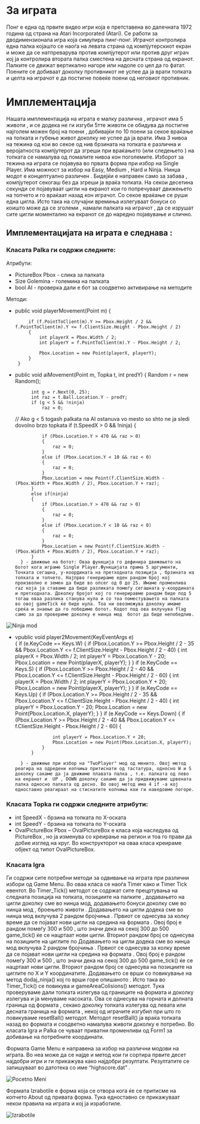 # За играта
Понг е една од првите видео игри која е претставена во далечната 1972 година од страна на Atari Incorporated (Atari). Се работи за дводимензионала игра која симулира пинг-понг. Играчот контролира една палка којашто се наоѓа на левата страна од компјутерскиот екран и може да се натпреварува против компјутерот или против друг играч кој ја контролира втората палка сместена на десната страна од екранот. Палките се движат вертикално нагоре или надоле со цел да го фатат. Поените се добиваат доколку противникот не успее да ја врати топката и целта на играчот е да постигне повеќе поени од неговиот противник. 
# Имплементација
Нашата имплементација на играта е малку различна , играчот има 5 животи , и се додека не ги изгуби 5тте животи се обидува да постигне најголем можен број на поени , добивајќи по 10 поени за секое враќање на топката и губење живот доколку не успее да ја врати. Има 3 нивоа на тежина од кои во секое од нив брзината на топката е различна и веројатноста компјутерот да згреши при враќањето (или следењето ) на топката се намалува од помалите нивоа кон поголемите. Изборот за тежина на играта се појавува во првата форма при избор на Single Player. Има можност за избор на Easy, Medium , Hard и Ninja.
Нинџа модот е концептуално различен . Бидејќи е направен само за забава , компјутерот секогаш без да згреши ја враќа топката. На секои десетина секунди се појавуваат цигли на екранот кои го попречуваат движењето на топчето и го враќаат назад кон играчот. Со секое враќање се руши една цигла. Исто така на случајни времиња излегуваат бонуси со коишто може да се зголеми , намали палката на играчот , да се изрушат сите цигли моментално на екранот се до наредно појавување и слично.

## Имплементацијата на играта е следнава :

### Класата Palka ги содржи следните:
 Атрибути:
* PictureBox Pbox - слика за палката
* Size Golemina - големина на палката
* bool AI - проверка дали е бот за соодветно активирање на методите 

Методи:
*  public void playerMovement(Point m)
        {


            if (f.PointToClient(m).Y >= Pbox.Height / 2 && f.PointToClient(m).Y <= f.ClientSize.Height - Pbox.Height / 2)
            {
                int playerX = Pbox.Width / 2;
                int playerY = f.PointToClient(m).Y - Pbox.Height / 2;

                Pbox.Location = new Point(playerX, playerY);
            }
        }
* public void aiMovement(Point m, Topka t, int predY)
        {
            Random r = new Random();

            int g = r.Next(0, 25);
            int raz = t.Ball.Location.Y - predY;
            if (g < 5 && !ninja)
                raz = 0;
           

  //          Ako g < 5 togash palkata na AI ostanuva vo mesto so shto ne ja sledi dovolno brzo topkata 
            if (t.SpeedX > 0 && !ninja)
            {

                if (Pbox.Location.Y > 470 && raz > 0)
                {
                    raz = 0;
                }
                else if (Pbox.Location.Y < 10 && raz < 0)
                {
                    raz = 0;
                }
                Pbox.Location = new Point(f.ClientSize.Width - (Pbox.Width + Pbox.Width / 2), Pbox.Location.Y + raz);
            }
            else if(ninja)
            {
                if (Pbox.Location.Y > 470 && raz > 0)
                {
                    raz = 0;
                }
                else if (Pbox.Location.Y < 10 && raz < 0)
                {
                    raz = 0;
                }
                Pbox.Location = new Point(f.ClientSize.Width - (Pbox.Width + Pbox.Width / 2), Pbox.Location.Y + raz);
            }
        } - движење на ботот: Оваа функција го дефинира движењето на ботот кога играме Single Player.Функцијата прима 5 аргументи, Точката сегашна, у-координата на претходната позиција , брзината на топката и топчето. Најпрво генерираме еден рандом број кој произволно е земен да биде во опсег од 0 до 25. Имаме променлива raz која ја ставаме да биде разликата помеѓу сегашната у-координата и претходната. Доколку бројот кој го генериравме рандом биде под 5 тогаш оваа разлика станува нула и со тоа поместувањето на палката во овој gameTick ќе биде нула. Тоа ни овозможува доколку имаме среќа и знаење да го победиме ботот. Кодот под ова вклучува flag само за да провериме доколку е нинџа мод  ботот да биде непобедлив.
![Ninja mod](http://s1.postimg.org/l9toy8fr3/pivo.png)

* vpublic void player2Movement(KeyEventArgs e)  
        {
            if (e.KeyCode == Keys.W)
            {
                if (Pbox.Location.Y >= Pbox.Height / 2 - 35 && Pbox.Location.Y <= f.ClientSize.Height - Pbox.Height / 2 - 40)
                {
                    int playerX = Pbox.Width / 2;
                    int playerY = Pbox.Location.Y - 20;
                    Pbox.Location = new Point(playerX, playerY);
                }
            }
            if (e.KeyCode == Keys.S)
            {
                if (Pbox.Location.Y >= Pbox.Height / 2 - 40 && Pbox.Location.Y <= f.ClientSize.Height - Pbox.Height / 2 - 60)
                {
                    int playerX = Pbox.Width / 2;
                    int playerY = Pbox.Location.Y + 20;
                    Pbox.Location = new Point(playerX, playerY);
                }
            }
            if (e.KeyCode == Keys.Up)
            {
                if (Pbox.Location.Y >= Pbox.Height / 2 - 35 && Pbox.Location.Y <= f.ClientSize.Height - Pbox.Height / 2 - 40)
                {
                    int playerY = Pbox.Location.Y - 20;
                    Pbox.Location = new Point(Pbox.Location.X, playerY);
                }
            }
            if (e.KeyCode == Keys.Down)
            {
                if (Pbox.Location.Y >= Pbox.Height / 2 - 40 && Pbox.Location.Y <= f.ClientSize.Height - Pbox.Height / 2 - 60)
                {

                    int playerY = Pbox.Location.Y + 20;
                    Pbox.Location = new Point(Pbox.Location.X, playerY);
                }
            }
           
        } - движење при избор на "TwoPlayer" мод од менито. Овој метод реагира на одредени копчиња притиснати од тастатура, односно W и S доколку сакаме да ја движиме плавата палка , т.е. палката од лево на екранот и  UP , DOWN доколку сакаме да ја придвижуваме црвената палка односно палката од десно. Во овој метод има 4 if -a кој едноставно реагираат на стиснатите копчиња кои ги наведовме погоре.

### Класата Topka ги содржи следните атрибути:
* int SpeedX - брзина на топката по X-оската
* int SpeedY - брзина на топката по Y-оската
* OvalPictureBox Pbox – OvalPictureBox e класа која наследува од  PictureBox  , но ја изменува со креирање на регион и тоа го прави да добие изглед на круг.
Во конструкторот на оваа класа креираме објект од типот OvalPictureBox.

### Класата Igra 
Ги содржи сите потребни методи за одвивање на играта при различни избори од Game Menu. 
Во оваа класа се наоѓа Timer како и Timer Tick евентот. Во Timer_Tick() методот се содржат сите прецртувања на следната позиција на топката, позициите на палките , додавањето на цигли доколку сме во нинџа мод, додавањето бонуси доколку сме во нинџа мод , броењето животи  . Додавањето на цигли додека сме во нинџа мод вклучува 2 рандом бројчиња . Првиот се однесува за колку време да се појават нови цигли на средина на формата . Овој број е рандом помеѓу 300 и 500 , што значи дека на секој 300 до 500 game_tick() ќе се нацртаат нови цигли. Вториот рандом број се однесува на позициите на циглите по Додавањето на цигли додека сме во нинџа мод вклучува 2 рандом бројчиња . Првиот се однесува за колку време да се појават нови цигли на средина на формата . Овој број е рандом помеѓу 300 и 500 , што значи дека на секој 300 до 500 game_tick() ќе се нацртаат нови цигли. Вториот рандом број се однесува на позициите на циглите по X и Y координатите. Додавањето се врши со повикување на метод dodaj_ninja() кој го врши горе опишаното . Исто така во Timer_Tick() се повикува и gameAreaColisions() методот. Тука проверуваме дали топката излегува од границите на формата и доколку излегува и ја менуваме насоката. Ова се однесува на горната и долната граница од формата , секако доколку топката излегува од левата или десната граница на формата , некој од играчите изгубил при што го повикуваме resetBall() методот. Методот resetBall() ја враќа топката назад во формата и соодветно намалува животи доколку е потребно.
Во класата Igra и Palka се чуваат приватни променливи од Form1 за добивање на потребните координати.

Формата Game Menu е направена за избор на различни модови на играта. Во неа може да се најде и метод кои ги сортира првите десет најдобри игри и ги прикажува како најдобри резултати. Резултатите се запишуваат во датотека со име “highscore.dat” .

![Pocetno Meni](http://s2.postimg.org/othib0js9/Screenshot_1.png)

Формата Izrabotile е форма која се отвора кога ќе се притисме на копчето About  од привата форма. Тука едноставно се прикажуваат некои правила на играта и кој ја изработиле.

![Izrabotile](http://s23.postimg.org/wypl7p0fv/Izrabotile.png)
